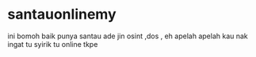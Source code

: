 # santauonlinemy
ini bomoh baik punya santau ade jin osint ,dos , eh apelah apelah kau nak ingat tu syirik tu online tkpe 
